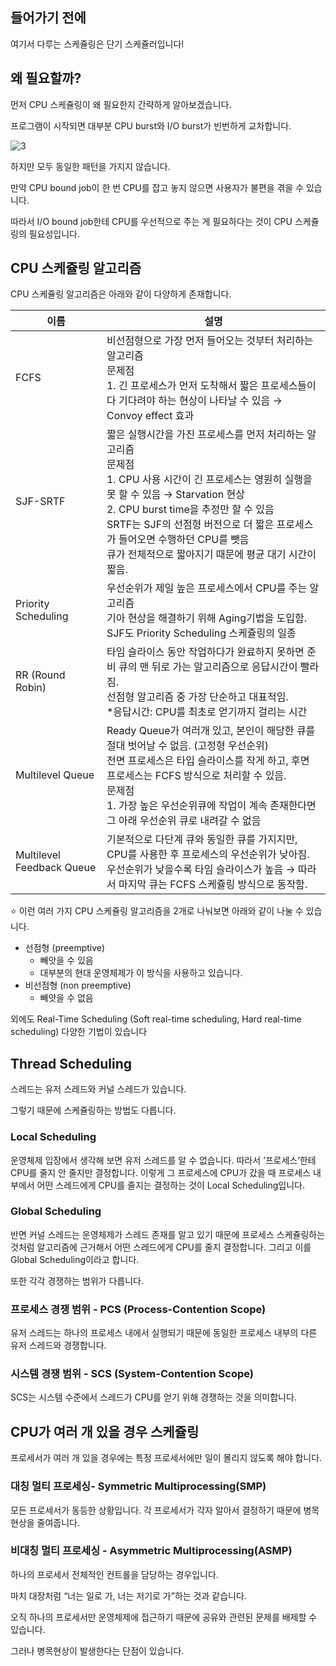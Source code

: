 ## **들어가기 전에**

여기서 다루는 스케쥴링은 단기 스케쥴러입니다!

## 왜 필요할까?

먼저 CPU 스케쥴링이 왜 필요한지 간략하게 알아보겠습니다.

프로그램이 시작되면 대부분 CPU burst와 I/O burst가 빈번하게 교차합니다.

![3](https://github.com/user-attachments/assets/6cc6cb20-b844-4a98-a638-0dc46109897e)

하지만 모두 동일한 패턴을 가지지 않습니다.

만약 CPU bound job이 한 번 CPU를 잡고 놓지 않으면 사용자가 불편을 겪을 수 있습니다.

따라서 I/O bound job한테 CPU를 우선적으로 주는 게 필요하다는 것이 CPU 스케쥴링의 필요성입니다.

## CPU 스케쥴링 알고리즘

CPU 스케쥴링 알고리즘은 아래와 같이 다양하게 존재합니다.


| 이름 | 설명 |
| --- | --- |
| FCFS | 비선점형으로 가장 먼저 들어오는 것부터 처리하는 알고리즘 <br> 문제점 <br> 1. 긴 프로세스가 먼저 도착해서 짧은 프로세스들이 다 기다려야 하는 현상이 나타날 수 있음 → Convoy effect 효과 |
| SJF-SRTF | 짧은 실행시간을 가진 프로세스를 먼저 처리하는 알고리즘 <br> 문제점 <br> 1. CPU 사용 시간이 긴 프로세스는 영원히 실행을 못 할 수 있음 → Starvation 현상 <br> 2. CPU burst time을 추정만 할 수 있음 <br> SRTF는 SJF의 선점형 버전으로 더 짧은 프로세스가 들어오면 수행하던 CPU를 뺏음 <br> 큐가 전체적으로 짧아지기 때문에 평균 대기 시간이 짧음. |
| Priority Scheduling | 우선순위가 제일 높은 프로세스에서 CPU를 주는 알고리즘 <br> 기아 현상을 해결하기 위해 Aging기법을 도입함. <br> SJF도 Priority Scheduling 스케쥴링의 일종 |
| RR (Round Robin) | 타임 슬라이스 동안 작업하다가 완료하지 못하면 준비 큐의 맨 뒤로 가는 알고리즘으로 응답시간이 빨라짐. <br> 선점형 알고리즘 중 가장 단순하고 대표적임. <br> *응답시간: CPU를 최초로 얻기까지 걸리는 시간 |
| Multilevel Queue | Ready Queue가 여러개 있고, 본인이 해당한 큐를 절대 벗어날 수 없음. (고정형 우선순위) <br> 전면 프로세스은 타입 슬라이스를 작게 하고, 후면 프로세스는 FCFS 방식으로 처리할 수 있음. <br> 문제점 <br> 1. 가장 높은 우선순위큐에 작업이 계속 존재한다면 그 아래 우선순위 큐로 내려갈 수 없음 |
| Multilevel Feedback Queue | 기본적으로 다단계 큐와 동일한 큐를 가지지만, CPU를 사용한 후 프로세스의 우선순위가 낮아짐. <br> 우선순위가 낮을수록 타임 슬라이스가 높음 → 따라서 마지막 큐는 FCFS 스케쥴링 방식으로 동작함. |

⭐️ 이런 여러 가지 CPU 스케쥴링 알고리즘을 2개로 나눠보면 아래와 같이 나눌 수 있습니다.

- 선점형 (preemptive)
    - 빼앗을 수 있음
    - 대부분의 현대 운영체제가 이 방식을 사용하고 있습니다.
- 비선점형 (non preemptive)
    - 빼앗을 수 없음
 
외에도 Real-Time Scheduling (Soft real-time scheduling, Hard real-time scheduling) 다양한 기법이 있습니다

## Thread Scheduling

스레드는 유저 스레드와 커널 스레드가 있습니다.

그렇기 때문에 스케쥴링하는 방법도 다릅니다.

### Local Scheduling

운영체제 입장에서 생각해 보면 유저 스레드를 알 수 없습니다. 따라서 ‘프로세스’한테 CPU를 줄지 안 줄지만 결정합니다. 이렇게 그 프로세스에 CPU가 갔을 때 프로세스 내부에서 어떤 스레드에게 CPU를 줄지는 결정하는 것이 Local Scheduling입니다.

### Global Scheduling

반면 커널 스레드는 운영체제가 스레드 존재를 알고 있기 때문에 프로세스 스케쥴링하는 것처럼 알고리즘에 근거해서 어떤 스레드에게 CPU를 줄지 결정합니다. 그리고 이를 Global Scheduling이라고 합니다.

또한 각각 경쟁하는 범위가 다릅니다.

### 프로세스 경쟁 범위 - PCS (Process-Contention Scope)

유저 스레드는 하나의 프로세스 내에서 실행되기 때문에 동일한 프로세스 내부의 다른 유저 스레드와 경쟁합니다.

### 시스템 경쟁 범위 - SCS (System-Contention Scope)

SCS는 시스템 수준에서 스레드가 CPU를 얻기 위해 경쟁하는 것을 의미합니다.

## CPU가 여러 개 있을 경우 스케쥴링

프로세서가 여러 개 있을 경우에는 특정 프로세서에만 일이 몰리지 않도록 해야 합니다.

### **대칭 멀티 프로세싱-** Symmetric Multiprocessing(SMP)

모든 프로세서가 동등한 상황입니다. 각 프로세서가 각자 알아서 결정하기 때문에 병목현상을 줄여줍니다.

### **비대칭 멀티 프로세싱 - Asymmetric** M**ultiprocessing(ASMP)**

하나의 프로세서 전체적인 컨트롤을 담당하는 경우입니다.

마치 대장처럼 “너는 일로 가, 너는 저기로 가”하는 것과 같습니다.

오직 하나의 프로세서만 운영체제에 접근하기 때문에 공유와 관련된 문제를 배제할 수 있습니다.

그러나 병목현상이 발생한다는 단점이 있습니다.
